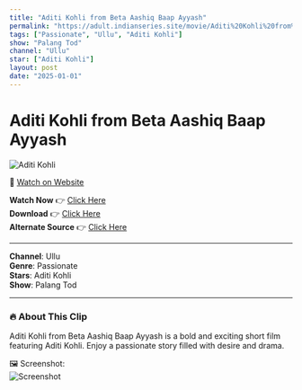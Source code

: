 ```yaml
---
title: "Aditi Kohli from Beta Aashiq Baap Ayyash"
permalink: "https://adult.indianseries.site/movie/Aditi%20Kohli%20from%20Beta%20Aashiq%20Baap%20Ayyash"
tags: ["Passionate", "Ullu", "Aditi Kohli"]
show: "Palang Tod"
channel: "Ullu"
star: ["Aditi Kohli"]
layout: post
date: "2025-01-01"
---
```


# Aditi Kohli from Beta Aashiq Baap Ayyash

![Aditi Kohli](https://shorts.desisins.com/wp-content/uploads/2023/05/Aditi-Kohli-Ullu-Baap-Aiyash-Palang-Tod-shorts.desisins.com_.jpg)

🔗 [Watch on Website](https://adult.indianseries.site/movie/Aditi%20Kohli%20from%20Beta%20Aashiq%20Baap%20Ayyash)

**Watch Now** 👉 [Click Here](https://adult.indianseries.site/movie/Aditi%20Kohli%20from%20Beta%20Aashiq%20Baap%20Ayyash)  
**Download** 👉 [Click Here](https://adult.indianseries.site/movie/Aditi%20Kohli%20from%20Beta%20Aashiq%20Baap%20Ayyash)  
**Alternate Source** 👉 [Click Here](https://adult.indianseries.site/movie/Aditi%20Kohli%20from%20Beta%20Aashiq%20Baap%20Ayyash)

---

**Channel**: Ullu  
**Genre**: Passionate  
**Stars**: Aditi Kohli  
**Show**: Palang Tod

---

### 🔥 About This Clip

Aditi Kohli from Beta Aashiq Baap Ayyash is a bold and exciting short film featuring Aditi Kohli. Enjoy a passionate story filled with desire and drama.
 
🖼️ Screenshot:  
![Screenshot](https://shorts.desisins.com/wp-content/uploads/2023/05/Aditi-Kohli-Ullu-Baap-Aiyash-Palang-Tod-shorts.desisins.com_.jpg)
